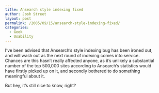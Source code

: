 ```yaml
---
title: Ansearch style indexing fixed
author: Josh Street
layout: post
permalink: /2005/09/15/ansearch-style-indexing-fixed/
categories:
  - Geek
  - Usability
---
```

I&#8217;ve been advised that Ansearch&#8217;s style indexing bug has been ironed out, and will wash out as the next round of indexing comes into service. Chances are this hasn&#8217;t really affected anyone, as it&#8217;s unlikely a substantial number of the top 500,000 sites according to Ansearch&#8217;s statistics would have firstly picked up on it, and secondly bothered to do something meaningful about it.

But hey, it&#8217;s still nice to know, right?